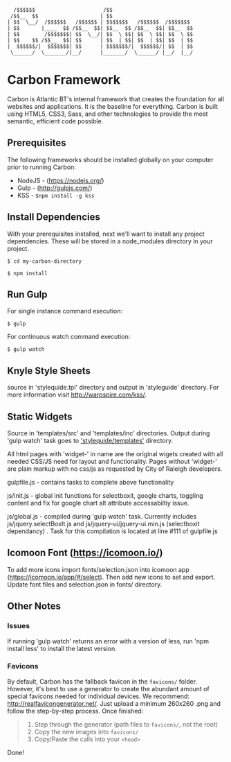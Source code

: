       /$$$$$$                      /$$                          
     /$$__  $$                    | $$                          
    | $$  \__/  /$$$$$$   /$$$$$$ | $$$$$$$   /$$$$$$  /$$$$$$$
    | $$       |____  $$ /$$__  $$| $$__  $$ /$$__  $$| $$__  $$
    | $$        /$$$$$$$| $$  \__/| $$  \ $$| $$  \ $$| $$  \ $$
    | $$    $$ /$$__  $$| $$      | $$  | $$| $$  | $$| $$  | $$
    |  $$$$$$/|  $$$$$$$| $$      | $$$$$$$/|  $$$$$$/| $$  | $$
     \______/  \_______/|__/      |_______/  \______/ |__/  |__/


# Carbon Framework
Carbon is Atlantic BT's internal framework that creates the foundation for all websites and applications. It is the baseline for everything. Carbon is built using HTML5, CSS3, Sass, and other technologies to provide the most semantic, efficient code possible.

## Prerequisites
The following frameworks should be installed globally on your computer prior to running Carbon:

- NodeJS - (https://nodejs.org/)
- Gulp   - (http://gulpjs.com/)
- KSS    - `$npm install -g kss`


## Install Dependencies
With your prerequisites installed, next we'll want to install any project dependencies. These will be stored in a node_modules directory in your project.

`$ cd my-carbon-directory`

`$ npm install`


## Run Gulp
For single instance command execution:

`$ gulp`

For continuous watch command execution:

`$ gulp watch`


## Knyle Style Sheets
source in 'stylequide.tpl' directory and output in 'styleguide' directory. For more information visit http://warpspire.com/kss/.

## Static Widgets
Source in 'templates/src' and 'templates/inc' directories. 
Output during 'gulp watch' task goes to ['stylequide/templates'](https://github.com/CORaleigh/dataviz_search/tree/master/Static_Widgets/styleguide/templates) directory. 

All html pages with 'widget-' in name are the original wigets created with all needed CSS/JS need for layout and functionality. Pages without 'widget-' are plain markup with no css/js as requested by City of Raleigh developers.

gulpfile.js - contains tasks to complete above functionality

js/init.js - global init functions for selectboxit, google charts, toggling content and fix for google chart alt attribute accessabiltiy issue.

js/global.js - compiled during 'gulp watch' task. Currently includes js/jquery.selectBoxIt.js and js/jquery-ui/jquery-ui.min.js (selectboxit dependancy) . Task for this compilation is located at line #111 of gulpfile.js

## Icomoon Font (https://icomoon.io/)
To add more icons import fonts/selection.json into icomoon app (https://icomoon.io/app/#/select). Then add new icons to set and export. Update font files and selection.json in fonts/  directory.


## Other Notes

### Issues
If running 'gulp watch' returns an error with a version of less, run 'npm install less' to install the latest version.

### Favicons

By default, Carbon has the fallback favicon in the `favicons/` folder. However, it's best to use a generator to create the abundant amount of special favicons needed for individual devices. We recommend: http://realfavicongenerator.net/. Just upload a minimum 260x260 .png and follow the step-by-step process. Once finished:

> 1. Step through the generator (path files to `favicons/`, not the root)
> 2. Copy the new images into `favicons/`
> 3. Copy/Paste the calls into your `<head>`


Done!

